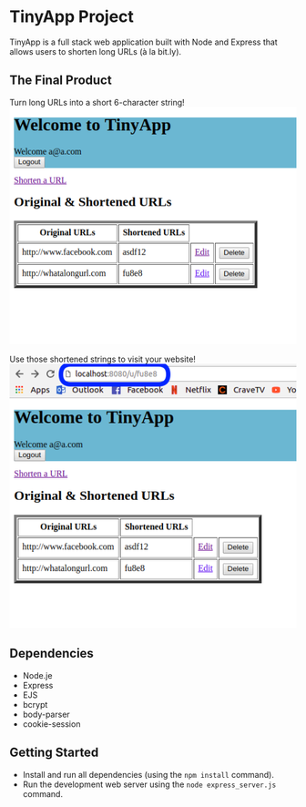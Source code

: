 # TinyApp Project

TinyApp is a full stack web application built with Node and Express that allows users to shorten long URLs (à la bit.ly).

## The Final Product

Turn long URLs into a short 6-character string!
!["Image of the main URLs page"](https://github.com/Monique-K/tinyApp/blob/master/docs/mainpg.png?raw=true)

Use those shortened strings to visit your website!
!["Image of how to use the shortened URLs"](https://github.com/Monique-K/tinyApp/blob/master/docs/using-short-urls.png?raw=true)


## Dependencies

- Node.je
- Express
- EJS
- bcrypt
- body-parser
- cookie-session

## Getting Started

- Install and run all dependencies (using the `npm install` command).
- Run the development web server using the `node express_server.js` command.